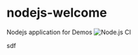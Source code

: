 # nodejs-welcome
Nodejs application for Demos
![Node.js CI](https://github.com/debianmaster/nodejs-welcome/workflows/Node.js%20CI/badge.svg)


sdf
